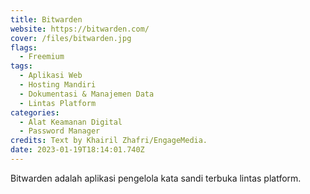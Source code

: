 ```yaml
---
title: Bitwarden
website: https://bitwarden.com/
cover: /files/bitwarden.jpg
flags:
  - Freemium
tags:
  - Aplikasi Web
  - Hosting Mandiri
  - Dokumentasi & Manajemen Data
  - Lintas Platform
categories:
  - Alat Keamanan Digital
  - Password Manager
credits: Text by Khairil Zhafri/EngageMedia.
date: 2023-01-19T18:14:01.740Z
---
```

Bitwarden adalah aplikasi pengelola kata sandi terbuka lintas platform.